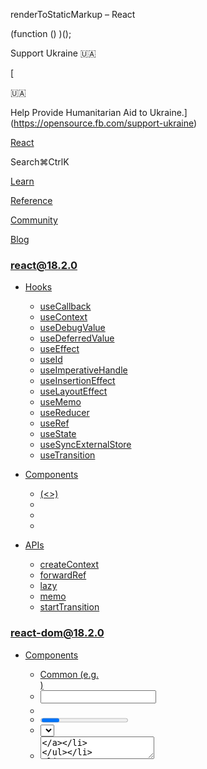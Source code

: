 renderToStaticMarkup – React

(function () )();

Support Ukraine 🇺🇦

[

🇺🇦

Help Provide Humanitarian Aid to Ukraine.](https://opensource.fb.com/support-ukraine)

[React](../../../index.html)

Search⌘CtrlK

[Learn](../../../learn.html)

[Reference](../../react.html)

[Community](../../../community.html)

[Blog](../../../blog.html)

[](https://github.com/facebook/react/releases)

### react@18.2.0

*   [Hooks](../../react.html "Hooks")
    
    *   [useCallback](../../react/useCallback.html "useCallback")
    *   [useContext](../../react/useContext.html "useContext")
    *   [useDebugValue](../../react/useDebugValue.html "useDebugValue")
    *   [useDeferredValue](../../react/useDeferredValue.html "useDeferredValue")
    *   [useEffect](../../react/useEffect.html "useEffect")
    *   [useId](../../react/useId.html "useId")
    *   [useImperativeHandle](../../react/useImperativeHandle.html "useImperativeHandle")
    *   [useInsertionEffect](../../react/useInsertionEffect.html "useInsertionEffect")
    *   [useLayoutEffect](../../react/useLayoutEffect.html "useLayoutEffect")
    *   [useMemo](../../react/useMemo.html "useMemo")
    *   [useReducer](../../react/useReducer.html "useReducer")
    *   [useRef](../../react/useRef.html "useRef")
    *   [useState](../../react/useState.html "useState")
    *   [useSyncExternalStore](../../react/useSyncExternalStore.html "useSyncExternalStore")
    *   [useTransition](../../react/useTransition.html "useTransition")
    
*   [Components](../../react/components.html "Components")
    
    *   [<Fragment> (<>)](../../react/Fragment.html "<Fragment> (<>)")
    *   [<Profiler>](../../react/Profiler.html "<Profiler>")
    *   [<StrictMode>](../../react/StrictMode.html "<StrictMode>")
    *   [<Suspense>](../../react/Suspense.html "<Suspense>")
    
*   [APIs](../../react/apis.html "APIs")
    
    *   [createContext](../../react/createContext.html "createContext")
    *   [forwardRef](../../react/forwardRef.html "forwardRef")
    *   [lazy](../../react/lazy.html "lazy")
    *   [memo](../../react/memo.html "memo")
    *   [startTransition](../../react/startTransition.html "startTransition")
    

### react-dom@18.2.0

*   [Components](../components.html "Components")
    
    *   [Common (e.g. <div>)](../components/common.html "Common (e.g. <div>)")
    *   [<input>](../components/input.html "<input>")
    *   [<option>](../components/option.html "<option>")
    *   [<progress>](../components/progress.html "<progress>")
    *   [<select>](../components/select.html "<select>")
    *   [<textarea>](../components/textarea.html "<textarea>")
    
*   [APIs](../../react-dom.html "APIs")
    
    *   [createPortal](../createPortal.html "createPortal")
    *   [flushSync](../flushSync.html "flushSync")
    *   [findDOMNode](../findDOMNode.html "findDOMNode")
    *   [hydrate](../hydrate.html "hydrate")
    *   [render](../render.html "render")
    *   [unmountComponentAtNode](../unmountComponentAtNode.html "unmountComponentAtNode")
    
*   [Client APIs](../client.html "Client APIs")
    
    *   [createRoot](../client/createRoot.html "createRoot")
    *   [hydrateRoot](../client/hydrateRoot.html "hydrateRoot")
    
*   [Server APIs](../server.html "Server APIs")
    
    *   [renderToNodeStream](renderToNodeStream.html "renderToNodeStream")
    *   [renderToPipeableStream](renderToPipeableStream.html "renderToPipeableStream")
    *   [renderToReadableStream](renderToReadableStream.html "renderToReadableStream")
    *   [renderToStaticMarkup](renderToStaticMarkup.html "renderToStaticMarkup")
    *   [renderToStaticNodeStream](renderToStaticNodeStream.html "renderToStaticNodeStream")
    *   [renderToString](renderToString.html "renderToString")
    

### Legacy APIs

*   [Legacy React APIs](../../react/legacy.html "Legacy React APIs")
    
    *   [Children](../../react/Children.html "Children")
    *   [cloneElement](../../react/cloneElement.html "cloneElement")
    *   [Component](../../react/Component.html "Component")
    *   [createElement](../../react/createElement.html "createElement")
    *   [createFactory](../../react/createFactory.html "createFactory")
    *   [createRef](../../react/createRef.html "createRef")
    *   [isValidElement](../../react/isValidElement.html "isValidElement")
    *   [PureComponent](../../react/PureComponent.html "PureComponent")
    

Is this page useful?

[API Reference](../../react.html)

[Server APIs](../server.html)

renderToStaticMarkup[](#undefined "Link for this heading")
==========================================================

`renderToStaticMarkup` renders a non-interactive React tree to an HTML string.

    const html = renderToStaticMarkup(reactNode)

*   [Reference](#reference)
    *   [`renderToStaticMarkup(reactNode)`](#rendertostaticmarkup)
*   [Usage](#usage)
    *   [Rendering a non-interactive React tree as HTML to a string](#rendering-a-non-interactive-react-tree-as-html-to-a-string)

* * *

Reference[](#reference "Link for Reference ")
---------------------------------------------

### `renderToStaticMarkup(reactNode)`[](#rendertostaticmarkup "Link for this heading")

On the server, call `renderToStaticMarkup` to render your app to HTML.

    import  from 'react-dom/server';const html = renderToStaticMarkup(<Page />);

It will produce non-interactive HTML output of your React components.

[See more examples below.](#usage)

#### Parameters[](#parameters "Link for Parameters ")

*   `reactNode`: A React node you want to render to HTML. For example, a JSX node like `<Page />`.

#### Returns[](#returns "Link for Returns ")

An HTML string.

#### Caveats[](#caveats "Link for Caveats ")

*   `renderToStaticMarkup` output cannot be hydrated.
    
*   `renderToStaticMarkup` has limited Suspense support. If a component suspends, `renderToStaticMarkup` immediately sends its fallback as HTML.
    
*   `renderToStaticMarkup` works in the browser, but using it in the client code is not recommended. If you need to render a component to HTML in the browser, [get the HTML by rendering it into a DOM node.](renderToString.html#removing-rendertostring-from-the-client-code)
    

* * *

Usage[](#usage "Link for Usage ")
---------------------------------

### Rendering a non-interactive React tree as HTML to a string[](#rendering-a-non-interactive-react-tree-as-html-to-a-string "Link for Rendering a non-interactive React tree as HTML to a string ")

Call `renderToStaticMarkup` to render your app to an HTML string which you can send with your server response:

    import );

This will produce the initial non-interactive HTML output of your React components.

### Pitfall

This method renders **non-interactive HTML that cannot be hydrated.** This is useful if you want to use React as a simple static page generator, or if you’re rendering completely static content like emails.

Interactive apps should use [`renderToString`](renderToString.html) on the server and [`hydrateRoot`](../client/hydrateRoot.html) on the client.

[PreviousrenderToReadableStream](renderToReadableStream.html)[NextrenderToStaticNodeStream](renderToStaticNodeStream.html)

* * *

How do you like these docs?

[Take our survey!](https://www.surveymonkey.co.uk/r/PYRPF3X)

* * *

[

](https://opensource.fb.com/)

©2023

[Learn React](../../../learn.html)

[Quick Start](../../../learn.html)

[Installation](../../../learn/installation.html)

[Describing the UI](../../../learn/describing-the-ui.html)

[Adding Interactivity](../../../learn/adding-interactivity.html)

[Managing State](../../../learn/managing-state.html)

[Escape Hatches](../../../learn/escape-hatches.html)

[API Reference](../../react.html)

[React APIs](../../react.html)

[React DOM APIs](../../react-dom.html)

[Community](../../../community.html)

[Code of Conduct](https://github.com/facebook/react/blob/main/CODE_OF_CONDUCT.md)

[Meet the Team](../../../community/team.html)

[Docs Contributors](../../../community/docs-contributors.html)

[Acknowledgements](../../../community/acknowledgements.html)

More

[Blog](../../../blog.html)

[React Native](https://reactnative.dev/)

[Privacy](https://opensource.facebook.com/legal/privacy)

[Terms](https://opensource.fb.com/legal/terms/)

[](https://www.facebook.com/react)[](https://twitter.com/reactjs)[](https://github.com/facebook/react)

On this page
------------

*   [Overview](#)
*   [Reference](#reference)
*   [`renderToStaticMarkup(reactNode)`](#rendertostaticmarkup)
*   [Usage](#usage)
*   [Rendering a non-interactive React tree as HTML to a string](#rendering-a-non-interactive-react-tree-as-html-to-a-string)

